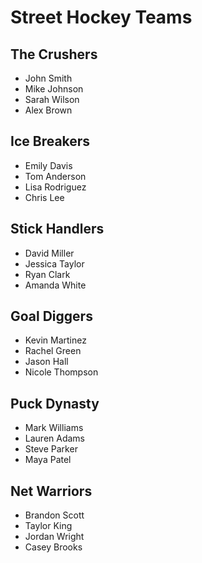 # Street Hockey Teams

## The Crushers
- John Smith
- Mike Johnson
- Sarah Wilson
- Alex Brown

## Ice Breakers
- Emily Davis
- Tom Anderson
- Lisa Rodriguez
- Chris Lee

## Stick Handlers
- David Miller
- Jessica Taylor
- Ryan Clark
- Amanda White

## Goal Diggers
- Kevin Martinez
- Rachel Green
- Jason Hall
- Nicole Thompson

## Puck Dynasty
- Mark Williams
- Lauren Adams
- Steve Parker
- Maya Patel

## Net Warriors
- Brandon Scott
- Taylor King
- Jordan Wright
- Casey Brooks